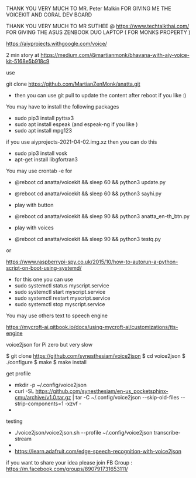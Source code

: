 
THANK YOU VERY MUCH TO MR. Peter Malkin FOR GIVING ME THE VOICEKIT AND CORAL DEV BOARD

THANK YOU VERY MUCH TO MR SUTHEE @ https://www.techtalkthai.com/  FOR GIVING THE ASUS ZENBOOK DUO LAPTOP ( FOR MONKS PROPERTY )




https://aiyprojects.withgoogle.com/voice/



2 min story at https://medium.com/@martianmonk/bhavana-with-aiy-voice-kit-5168e5b918c9


use

git clone https://github.com/MartianZenMonk/anatta.git

- then you can use git pull to update the content after reboot if you like :)


You may have to install the following packages
- sudo pip3 install pyttsx3
- sudo apt  install espeak  (and espeak-ng if you like )
- sudo apt  install mpg123


if you use aiyprojects-2021-04-02.img.xz then you can do this
- sudo pip3 install vosk
- apt-get install libgfortran3


You may use crontab -e for
- @reboot cd anatta/voicekit && sleep 60 && python3 update.py
- @reboot cd anatta/voicekit && sleep 60 && python3 sayhi.py

- play with button
- @reboot cd anatta/voicekit && sleep 90 && python3 anatta_en-th_btn.py 


- play with voices
- @reboot cd anatta/voicekit && sleep 90 && python3 testq.py 


or


https://www.raspberrypi-spy.co.uk/2015/10/how-to-autorun-a-python-script-on-boot-using-systemd/

- for this one you can use
- sudo systemctl status myscript.service
- sudo systemctl start myscript.service
- sudo systemctl restart myscript.service
- sudo systemctl stop myscript.service




You may use others text to speech engine 



https://mycroft-ai.gitbook.io/docs/using-mycroft-ai/customizations/tts-engine




voice2json for Pi zero but very slow

$ git clone https://github.com/synesthesiam/voice2json
$ cd voice2json
$ ./configure
$ make
$ make install


get profile
- mkdir -p ~/.config/voice2json 
- curl -SL https://github.com/synesthesiam/en-us_pocketsphinx-cmu/archive/v1.0.tar.gz | tar -C ~/.config/voice2json --skip-old-files --strip-components=1 -xzvf -
-

testing
- ./voice2json/voice2json.sh --profile ~/.config/voice2json transcribe-stream 
- 
- https://learn.adafruit.com/edge-speech-recognition-with-voice2json



if you want to share your idea please join FB Group : https://m.facebook.com/groups/890791731653111/



